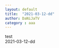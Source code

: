 ```yaml
---
layout: default
title:  "2021-03-12-dd"
author: DaNiJaTV
category : aaa
---
```


test   
2021-03-12-dd     